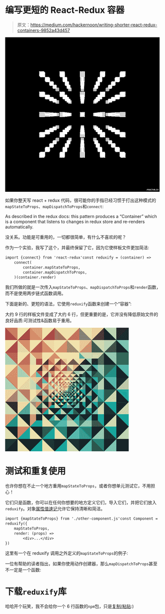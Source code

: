 # 编写更短的 React-Redux 容器

> 原文：<https://medium.com/hackernoon/writing-shorter-react-redux-containers-9852a43d457>

![](img/3ca127d342438a2e3f78ac08a006c1f8.png)

如果你整天写 react + redux 代码，很可能你的手指已经习惯于打出这种模式的`mapStateToProps`、`mapDispatchToProps`和`connect`:

As described in the redux docs: this pattern produces a “Container” which is a component that listens to changes in redux store and re-renders automatically.

没关系。功能是可重用的，一切都很简单，有什么不喜欢的呢？

作为一个实验，我写了这个，并最终保留了它，因为它使样板文件更加简洁:

```
import {connect} from 'react-redux'const reduxify = (container) =>
    connect(
        container.mapStateToProps,
        container.mapDispatchToProps,
    )(container.render)
```

我们所做的就是一次传入`mapStateToProps`、`mapDispatchToProps`和`render`函数，而不是使用两步链式函数调用。

下面是新的、更短的语法，它使用`reduxify`函数来创建一个“容器”:

大约 9 行的样板文件变成了大约 6 行，但更重要的是，它并没有降低原始文件的良好品质:可测试性&函数易于重用。

![](img/bb7f76c8802a617e6140f5b60bb17470.png)

# 测试和重复使用

也许你想在不止一个地方重用`mapStateToProps`，或者你想单元测试它，不用担心！

它们只是函数，你可以在任何你想要的地方定义它们，导入它们，并把它们放入`reduxify`。对象[属性值速记](https://ariya.io/2013/02/es6-and-object-literal-property-value-shorthand)允许它保持清晰和简洁。

```
import {mapStateToProps} from './other-component.js'const Component = reduxify({
    mapStateToProps,
    render: (props) =>
        <div>...</div>
})
```

这里有一个在 reduxify 调用之外定义的`mapStateToProps`的例子:

一位有帮助的读者指出，如果你使用动作创建器，那么`mapDispatchToProps`甚至不一定是一个函数:

# 下载`reduxify`库

哈哈开个玩笑，我不会给你一个 6 行函数的`npm`包，只是[复制/粘贴](https://gist.github.com/pirate/0aa0e1b9fe0f0c989241e90cb51e20a8):)
